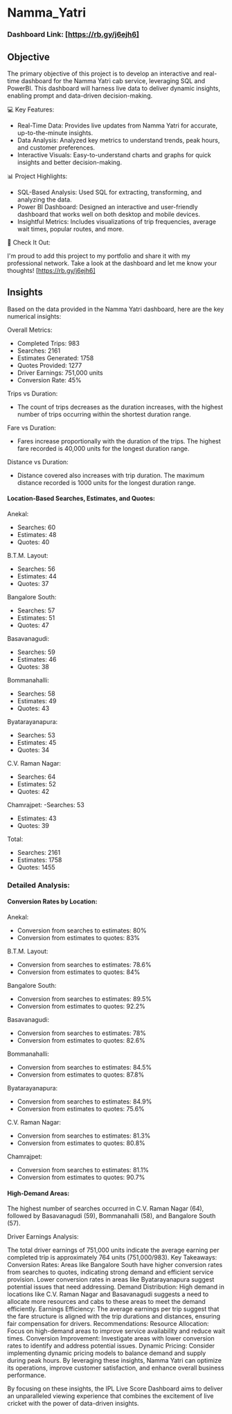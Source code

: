 # Namma_Yatri

### Dashboard Link: [https://rb.gy/j6ejh6]

## Objective
The primary objective of this project is to develop an interactive and real-time dashboard for the Namma Yatri cab service, leveraging SQL and PowerBI. This dashboard will harness live data to deliver dynamic insights, enabling prompt and data-driven decision-making. 


💻 Key Features:

- Real-Time Data: Provides live updates from Namma Yatri for accurate, up-to-the-minute insights.
- Data Analysis: Analyzed key metrics to understand trends, peak hours, and customer preferences.
- Interactive Visuals: Easy-to-understand charts and graphs for quick insights and better decision-making.
  

📊 Project Highlights:

- SQL-Based Analysis: Used SQL for extracting, transforming, and analyzing the data.
- Power BI Dashboard: Designed an interactive and user-friendly dashboard that works well on both desktop and mobile devices.
- Insightful Metrics: Includes visualizations of trip frequencies, average wait times, popular routes, and more.


🔗 Check It Out:

I'm proud to add this project to my portfolio and share it with my professional network. Take a look at the dashboard and let me know your thoughts! [https://rb.gy/j6ejh6]


## Insights

Based on the data provided in the Namma Yatri dashboard, here are the key numerical insights:

Overall Metrics:

- Completed Trips: 983
- Searches: 2161
- Estimates Generated: 1758
- Quotes Provided: 1277
- Driver Earnings: 751,000 units
- Conversion Rate: 45%

Trips vs Duration:
  - The count of trips decreases as the duration increases, with the highest number of trips occurring within the shortest duration range.

Fare vs Duration:
  - Fares increase proportionally with the duration of the trips. The highest fare recorded is 40,000 units for the longest duration range.

Distance vs Duration:
  - Distance covered also increases with trip duration. The maximum distance recorded is 1000 units for the longest duration range.


#### Location-Based Searches, Estimates, and Quotes:

Anekal:
  - Searches: 60
  - Estimates: 48
  - Quotes: 40

B.T.M. Layout:
  - Searches: 56
  - Estimates: 44
  - Quotes: 37

Bangalore South:
  - Searches: 57
  - Estimates: 51
  - Quotes: 47

Basavanagudi:
  - Searches: 59
  - Estimates: 46
  - Quotes: 38

Bommanahalli:
  - Searches: 58
  - Estimates: 49
  - Quotes: 43

Byatarayanapura:
  - Searches: 53
  - Estimates: 45
  - Quotes: 34

C.V. Raman Nagar:
  - Searches: 64
  - Estimates: 52
  - Quotes: 42

Chamrajpet:
  -Searches: 53
  - Estimates: 43
  - Quotes: 39

Total:
  - Searches: 2161
  - Estimates: 1758
  - Quotes: 1455


### Detailed Analysis:

#### Conversion Rates by Location:
Anekal:
  - Conversion from searches to estimates: 80%
  - Conversion from estimates to quotes: 83%


B.T.M. Layout:
  - Conversion from searches to estimates: 78.6%
  - Conversion from estimates to quotes: 84%

Bangalore South:
  - Conversion from searches to estimates: 89.5%
  - Conversion from estimates to quotes: 92.2%

Basavanagudi:
  - Conversion from searches to estimates: 78%
  - Conversion from estimates to quotes: 82.6%

Bommanahalli:
  - Conversion from searches to estimates: 84.5%
  - Conversion from estimates to quotes: 87.8%

Byatarayanapura:
  - Conversion from searches to estimates: 84.9%
  - Conversion from estimates to quotes: 75.6%

C.V. Raman Nagar:
  - Conversion from searches to estimates: 81.3%
  - Conversion from estimates to quotes: 80.8%

Chamrajpet:
  - Conversion from searches to estimates: 81.1%
  - Conversion from estimates to quotes: 90.7%

#### High-Demand Areas:

The highest number of searches occurred in C.V. Raman Nagar (64), followed by Basavanagudi (59), Bommanahalli (58), and Bangalore South (57).

Driver Earnings Analysis:

The total driver earnings of 751,000 units indicate the average earning per completed trip is approximately 764 units (751,000/983).
Key Takeaways:
Conversion Rates: Areas like Bangalore South have higher conversion rates from searches to quotes, indicating strong demand and efficient service provision. Lower conversion rates in areas like Byatarayanapura suggest potential issues that need addressing.
Demand Distribution: High demand in locations like C.V. Raman Nagar and Basavanagudi suggests a need to allocate more resources and cabs to these areas to meet the demand efficiently.
Earnings Efficiency: The average earnings per trip suggest that the fare structure is aligned with the trip durations and distances, ensuring fair compensation for drivers.
Recommendations:
Resource Allocation: Focus on high-demand areas to improve service availability and reduce wait times.
Conversion Improvement: Investigate areas with lower conversion rates to identify and address potential issues.
Dynamic Pricing: Consider implementing dynamic pricing models to balance demand and supply during peak hours.
By leveraging these insights, Namma Yatri can optimize its operations, improve customer satisfaction, and enhance overall business performance.

By focusing on these insights, the IPL Live Score Dashboard aims to deliver an unparalleled viewing experience that combines the excitement of live cricket with the power of data-driven insights.
